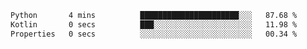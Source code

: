 <!--START_SECTION:waka-->

```txt
Python       4 mins          ██████████████████████░░░   87.68 %
Kotlin       0 secs          ███░░░░░░░░░░░░░░░░░░░░░░   11.98 %
Properties   0 secs          ░░░░░░░░░░░░░░░░░░░░░░░░░   00.34 %
```

<!--END_SECTION:waka-->
